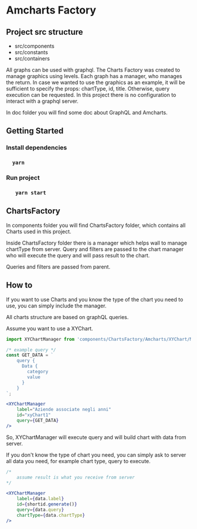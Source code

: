# Amcharts Factory

## Project src structure

- src/components
- src/constants
- src/containers

All graphs can be used with graphql.
The Charts Factory was created to manage graphics using levels.
Each graph has a manager, who manages the return.
In case we wanted to use the graphics as an example, it will be sufficient to specify the props: chartType, id, title.
Otherwise, query execution can be requested.
In this project there is no configuration to interact with a graphql server.

In doc folder you will find some doc about GraphQL and Amcharts.

## Getting Started 

### Install dependencies

### `	yarn `

### Run project

### `	yarn start`



## ChartsFactory

In components folder you will find ChartsFactory folder, which contains all Charts used in this project.

Inside ChartsFactory folder there is a manager which helps wall to manage chartType from server. Query and filters are passed to the chart manager who will execute the query and will pass result to the chart. 

Queries and filters are passed from parent.



## How to

If you want to use Charts and you know the type of the chart you need to use, you can simply include the manager. 

All charts structure are based on graphQL queries. 

Assume you want to use a XYChart.

```js
import XYChartManager from 'components/ChartsFactory/Amcharts/XYChart/Manager';

/* example query */
const GET_DATA = `
    query {
      Data {
        category
        value
      }
    }
`;

```

```jsx
<XYChartManager
	label="Aziende associate negli anni"
	id="xyChart1"
	query={GET_DATA}
/>
```

So, XYChartManager will execute query and will build chart with data from server.

If you don't know the type of chart you need, you can simply ask to server all data you need, for example chart type, query to execute.

```jsx
/*
	assume result is what you receive from server
*/

<XYChartManager
	label={data.label}
	id={shortid.generate()}
	query={data.query}
    chartType={data.chartType}
/>
```







